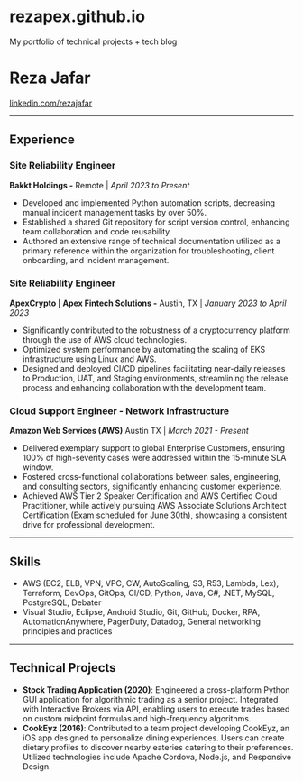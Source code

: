 # rezapex.github.io
My portfolio of technical projects + tech blog

<h1>Reza Jafar</h1><p><a href='linkedin.com/rezajafar'>linkedin.com/rezajafar</a></p><hr>
<h2>Experience</h2><h3>Site Reliability Engineer</h3><p><b>Bakkt Holdings -</b> Remote | <i>April 2023 to Present</i></p><ul>
<li>Developed and implemented Python automation scripts, decreasing manual incident management tasks by over 50%.</li>
<li>Established a shared Git repository for script version control, enhancing team collaboration and code reusability.</li>
<li>Authored an extensive range of technical documentation utilized as a primary reference within the organization for troubleshooting, client onboarding, and incident management.</li>
</ul><h3>Site Reliability Engineer</h3><p><b>ApexCrypto | Apex Fintech Solutions -</b> Austin, TX | <i>January 2023 to April 2023</i></p><ul>
<li>Significantly contributed to the robustness of a cryptocurrency platform through the use of AWS cloud technologies.</li>
<li>Optimized system performance by automating the scaling of EKS infrastructure using Linux and AWS.</li>
<li>Designed and deployed CI/CD pipelines facilitating near-daily releases to Production, UAT, and Staging environments, streamlining the release process and enhancing collaboration with the development team.</li>
</ul><h3>Cloud Support Engineer - Network Infrastructure</h3><p><b>Amazon Web Services (AWS)</b> Austin TX |  <i>March 2021 - Present</i></p><ul>
<li>Delivered exemplary support to global Enterprise Customers, ensuring 100% of high-severity cases were addressed within the 15-minute SLA window.</li>
<li>Fostered cross-functional collaborations between sales, engineering, and consulting sectors, significantly enhancing customer experience.</li>
<li>Achieved AWS Tier 2 Speaker Certification and AWS Certified Cloud Practitioner, while actively pursuing AWS Associate Solutions Architect Certification (Exam scheduled for June 30th), showcasing a consistent drive for professional development.</li>
</ul><hr>
<h2>Skills</h2><ul>
<li>AWS (EC2, ELB, VPN, VPC, CW, AutoScaling, S3, R53, Lambda, Lex), Terraform, DevOps, GitOps, CI/CD, Python, Java, C#, .NET, MySQL, PostgreSQL, Debater</li>
<li>Visual Studio, Eclipse, Android Studio, Git, GitHub, Docker, RPA, AutomationAnywhere, PagerDuty, Datadog, General networking principles and practices</li>
</ul><hr>
<h2>Technical Projects</h2><ul>
<li><b>Stock Trading Application (2020)</b>: Engineered a cross-platform Python GUI application for algorithmic trading as a senior project. Integrated with Interactive Brokers via API, enabling users to execute trades based on custom midpoint formulas and high-frequency algorithms.</li>
<li><b>CookEyz (2016)</b>: Contributed to a team project developing CookEyz, an iOS app designed to personalize dining experiences. Users can create dietary profiles to discover nearby eateries catering to their preferences. Utilized technologies include Apache Cordova, Node.js, and Responsive Design.</li>
</ul>
